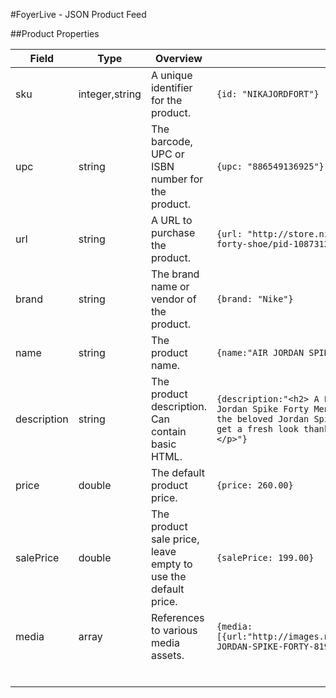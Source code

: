 #FoyerLive - JSON Product Feed

##Product Properties
  
| Field  | Type       | Overview                             | Example |
|--------|------------|--------------------------------------|------------------------|
| sku | integer,string | A unique identifier for the product. | `{id: "NIKAJORDFORT"}` |
| upc | string | The barcode, UPC or ISBN number for the product. | `{upc: "886549136925"}` |
| url | string | A URL to purchase the product. | `{url: "http://store.nike.com/au/en_gb/pd/air-jordan-spike-forty-shoe/pid-10873124/pgid-11115776"}` |
| brand | string | The brand name or vendor of the product. | `{brand: "Nike"}` |
| name | string | The product name. | `{name:"AIR JORDAN SPIKE FORTY"}` |
| description | string | The product description. Can contain basic HTML. | `{description:"<h2> A LEGEND, REIMAGINED.</h2><p>The Air Jordan Spike Forty Men's Shoe is a player-exclusive sequel to the beloved Jordan Spizike. Iconic elements from the AJ V all get a fresh look thanks to modern materials and technology.</p>"}` |
| price | double | The default product price. | `{price: 260.00}` |
| salePrice | double | The product sale price, leave empty to use the default price. | `{salePrice: 199.00}` |
| media | array | References to various media assets. | `{media: [{url:"http://images.nike.com/is/image/DotCom/PDP_HERO_S/AIR-JORDAN-SPIKE-FORTY-819952_029_A_PREM.jpg"}]}` |
|  |  |  |  |
|  |  |  |  |
|  |  |  |  |
|  |  |  |  |
|  |  |  |  |
|  |  |  |  |
